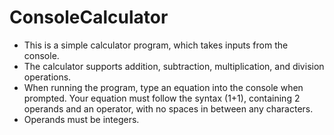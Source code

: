 # ConsoleCalculator

- This is a simple calculator program, which takes inputs from the console.  
- The calculator supports addition, subtraction, multiplication, and division operations.  
- When running the program, type an equation into the console when prompted. Your equation must follow the syntax (1+1), containing 2 operands and an operator, with no spaces in between any characters.  
- Operands must be integers.
